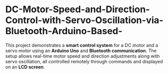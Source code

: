 # DC-Motor-Speed-and-Direction-Control-with-Servo-Oscillation-via-Bluetooth-Arduino-Based-
This project demonstrates a **smart control system** for a DC motor and a servo motor using an **Arduino Uno** and **Bluetooth communication**. The setup allows real-time motor speed and direction adjustments along with servo oscillation, all controlled remotely through commands and displayed on an **LCD screen**.
